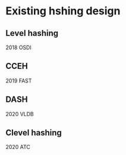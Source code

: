 # Existing hshing design
## Level hashing
2018 OSDI

## CCEH
2019 FAST

## DASH
2020 VLDB

## Clevel hashing
2020 ATC
